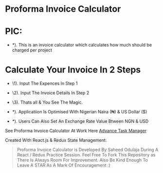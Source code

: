 # Proforma Invoice Calculator

# PIC:

- \*). This is an invoice calculator which calculates how much should be charged per project

# Calculate Your Invoice In 2 Steps

- \1). Input The Expences In Step 1
- \2). Input The Invoice Details In Step 2
- \3). Thats all & You See The Magic.

- \*). Applicatiion Is Optimised With Nigerian Naira (₦) & US Dollar (\$)
- \*). Users Can Also Set An Exchange Rate Value Btween NGN & USD

See Proforma Invoice Calculator At Work Here [Advance Task Manager](https://sidodus.github.io/proforma-invoice-calculator/)

Created With React.js & Redux State Management:

> Proforma Invoice Calculator is Developed By Saheed Odulaja During A React / Redux Practice Session.
> Feel Free To Fork This Repository as There Is Always Room For Improvement.
> Also Be Kind Enough To Leave A STAR As A Mark Of Encouragement :)
